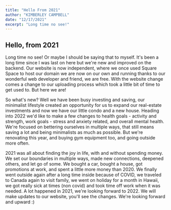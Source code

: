 ```yaml
---
title: "Hello From 2021"
author: "KIMBERLEY CAMPBELL"
date: "12/17/2021"
excerpt: "Long time no see!"
---
```


## Hello, from 2021 

Long time no see! Or maybe I should be saying that to myself. It's been a long time since I was last on here but we're new and improved on the backend. Our website is now independent, where we once used Square Space to host our domain we are now on our own and running thanks to our wonderful web developer and friend, we are free. With the website change comes a change to our uploading process which took a little bit of time to get used to. But here we are! 

So what's new? Well we have been busy investing and saving, our minimalist lifestyle created an opportunity for us to expand our real-estate investments and now we have our little condo and a new house. Heading into 2022 we'd like to make a few changes to health goals - activity and strength, work goals - stress and anxiety related, and overall mental health. We're focused on bettering ourselves in multiple ways, that still means saving a lot and being minimalists as much as possible. But we're renovating this year, and buying gym equipment too, and going outside more often. 

2021 was all about finding the joy in life, with and without spending money. We set our boundaries in multiple ways, made new connections, deepened others, and let go of some. We bought a car, bought a house, got promotions at work, and spent a little more money than 2020. We finally went outside again after a long time inside because of COVID, we traveled to Canada again to visit family, we went on holiday for a month in Hawaii, we got really sick at times (non covid) and took time off work when it was needed. A lot happened in 2021, we're looking forward to 2022. We will make updates to our website, you'll see the changes. We're looking forward and upward :) 

